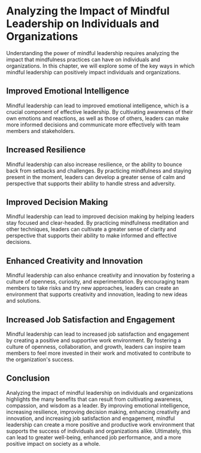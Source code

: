 Analyzing the Impact of Mindful Leadership on Individuals and Organizations
=====================================================================================================================================

Understanding the power of mindful leadership requires analyzing the impact that mindfulness practices can have on individuals and organizations. In this chapter, we will explore some of the key ways in which mindful leadership can positively impact individuals and organizations.

Improved Emotional Intelligence
-------------------------------

Mindful leadership can lead to improved emotional intelligence, which is a crucial component of effective leadership. By cultivating awareness of their own emotions and reactions, as well as those of others, leaders can make more informed decisions and communicate more effectively with team members and stakeholders.

Increased Resilience
--------------------

Mindful leadership can also increase resilience, or the ability to bounce back from setbacks and challenges. By practicing mindfulness and staying present in the moment, leaders can develop a greater sense of calm and perspective that supports their ability to handle stress and adversity.

Improved Decision Making
------------------------

Mindful leadership can lead to improved decision making by helping leaders stay focused and clear-headed. By practicing mindfulness meditation and other techniques, leaders can cultivate a greater sense of clarity and perspective that supports their ability to make informed and effective decisions.

Enhanced Creativity and Innovation
----------------------------------

Mindful leadership can also enhance creativity and innovation by fostering a culture of openness, curiosity, and experimentation. By encouraging team members to take risks and try new approaches, leaders can create an environment that supports creativity and innovation, leading to new ideas and solutions.

Increased Job Satisfaction and Engagement
-----------------------------------------

Mindful leadership can lead to increased job satisfaction and engagement by creating a positive and supportive work environment. By fostering a culture of openness, collaboration, and growth, leaders can inspire team members to feel more invested in their work and motivated to contribute to the organization's success.

Conclusion
----------

Analyzing the impact of mindful leadership on individuals and organizations highlights the many benefits that can result from cultivating awareness, compassion, and wisdom as a leader. By improving emotional intelligence, increasing resilience, improving decision making, enhancing creativity and innovation, and increasing job satisfaction and engagement, mindful leadership can create a more positive and productive work environment that supports the success of individuals and organizations alike. Ultimately, this can lead to greater well-being, enhanced job performance, and a more positive impact on society as a whole.


